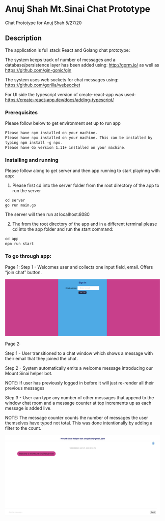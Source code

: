 # Anuj Shah Mt.Sinai Chat Prototype

Chat Prototype for Anuj Shah 5/27/20

## Description

The application is full stack React and Golang chat prototype:

The system keeps track of number of messages and a database/persistence layer has been added using: http://gorm.io/ as well as https://github.com/gin-gonic/gin

The system uses web sockets for chat messages using: https://github.com/gorilla/websocket

For UI side the typescript version of create-react-app was used: https://create-react-app.dev/docs/adding-typescript/

### Prerequisites

Please follow below to get environment set up to run app

```
Please have npm installed on your machine.
Please have npx installed on your machine. This can be installed by typing npm install -g npx.
Please have Go version 1.11+ installed on your machine.
```

### Installing and running

Please follow along to get server and then app running to start playinng with app:

1. Please first cd into the server folder from the root directory of the app to run the server

```
cd server
go run main.go
```

The server will then run at localhost:8080

2. The from the root directory of the app and in a different terminal please cd into the app folder and run the start command:

```
cd app
npm run start
```

### To go through app:

Page 1:
Step 1 - Welcomes user and collects one input field, email. Offers “join chat” button.

![SignIn](images/signin.png)

Page 2:

Step 1 - User transitioned to a chat window which shows a message with their email that they joined the chat.

Step 2 - System automatically emits a welcome message introducing our Mount Sinai helper bot.

NOTE: If user has previously logged in before it will just re-render all their previous messages

Step 3 - User can type any number of other messages that append to the window chat room and a message counter at top increments up as each message is added live.

NOTE: The message counter counts the number of messages the user themselves have typed not total. This was done intentionally by adding a filter to the count.

![Chat](images/chat.png)
